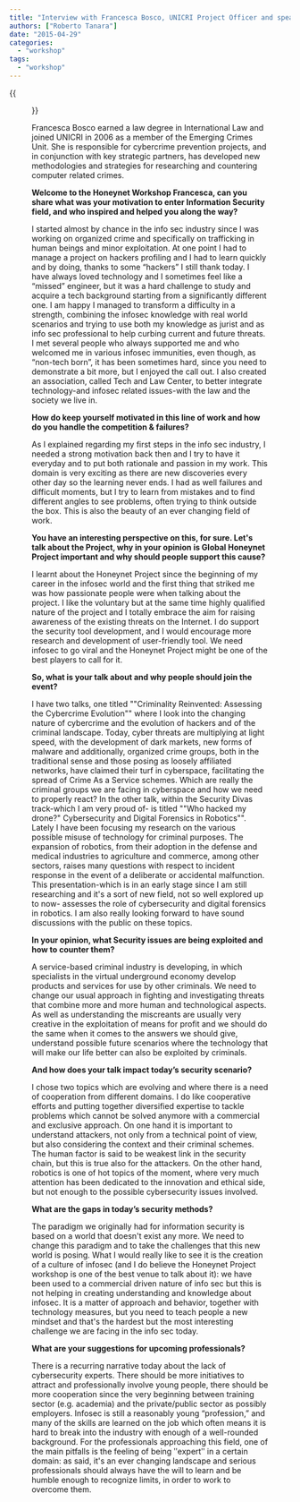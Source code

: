```yaml
---
title: "Interview with Francesca Bosco, UNICRI Project Officer and speaker at the Honeynet Workshop 2015"
authors: ["Roberto Tanara"]
date: "2015-04-29"
categories: 
  - "workshop"
tags: 
  - "workshop"
---
```

{{<figure src="images/banner.png" alt="Banner" width="50%">}}

Francesca Bosco earned a law degree in International Law and joined UNICRI in 2006 as a member of the Emerging Crimes Unit. She is responsible for cybercrime prevention projects, and in conjunction with key strategic partners, has developed new methodologies and strategies for researching and countering computer related crimes.

**Welcome to the Honeynet Workshop Francesca, can you share what was your motivation to enter Information Security field, and who inspired and helped you along the way?**

I started almost by chance in the info sec industry since I was working on organized crime and specifically on trafficking in human beings and minor exploitation. At one point I had to manage a project on hackers profiling and I had to learn quickly and by doing, thanks to some “hackers” I still thank today. I have always loved technology and I sometimes feel like a “missed” engineer, but it was a hard challenge to study and acquire a tech background starting from a significantly different one. I am happy I managed to transform a difficulty in a strength, combining the infosec knowledge with real world scenarios and trying to use both my knowledge as jurist and as info sec professional to help curbing current and future threats. I met several people who always supported me and who welcomed me in various infosec immunities, even though, as “non-tech born”, it has been sometimes hard, since you need to demonstrate a bit more, but I enjoyed the call out. I also created an association, called Tech and Law Center, to better integrate technology-and infosec related issues-with the law and the society we live in.

**How do keep yourself motivated in this line of work and how do you handle the competition & failures?**

As I explained regarding my first steps in the info sec industry, I needed a strong motivation back then and I try to have it everyday and to put both rationale and passion in my work. This domain is very exciting as there are new discoveries every other day so the learning never ends. I had as well failures and difficult moments, but I try to learn from mistakes and to find different angles to see problems, often trying to think outside the box. This is also the beauty of an ever changing field of work.

**You have an interesting perspective on this, for sure. Let's talk about the Project, why in your opinion is Global Honeynet Project important and why should people support this cause?**

I learnt about the Honeynet Project since the beginning of my career in the infosec world and the first thing that striked me was how passionate people were when talking about the project. I like the voluntary but at the same time highly qualified nature of the project and I totally embrace the aim for raising awareness of the existing threats on the Internet. I do support the security tool development, and I would encourage more research and development of user-friendly tool. We need infosec to go viral and the Honeynet Project might be one of the best players to call for it.

**So, what is your talk about and why people should join the event?**

I have two talks, one titled ""Criminality Reinvented: Assessing the Cybercrime Evolution"" where I look into the changing nature of cybercrime and the evolution of hackers and of the criminal landscape. Today, cyber threats are multiplying at light speed, with the development of dark markets, new forms of malware and additionally, organized crime groups, both in the traditional sense and those posing as loosely affiliated networks, have claimed their turf in cyberspace, facilitating the spread of Crime As a Service schemes. Which are really the criminal groups we are facing in cyberspace and how we need to properly react? In the other talk, within the Security Divas track-which I am very proud of- is titled ""Who hacked my drone?" Cybersecurity and Digital Forensics in Robotics"". Lately I have been focusing my research on the various possible misuse of technology for criminal purposes. The expansion of robotics, from their adoption in the defense and medical industries to agriculture and commerce, among other sectors, raises many questions with respect to incident response in the event of a deliberate or accidental malfunction. This presentation-which is in an early stage since I am still researching and it's a sort of new field, not so well explored up to now- assesses the role of cybersecurity and digital forensics in robotics. I am also really looking forward to have sound discussions with the public on these topics.

**In your opinion, what Security issues are being exploited and how to counter them?**

A service-based criminal industry is developing, in which specialists in the virtual underground economy develop products and services for use by other criminals. We need to change our usual approach in fighting and investigating threats that combine more and more human and technological aspects. As well as understanding the miscreants are usually very creative in the exploitation of means for profit and we should do the same when it comes to the answers we should give, understand possible future scenarios where the technology that will make our life better can also be exploited by criminals.

**And how does your talk impact today’s security scenario?**

I chose two topics which are evolving and where there is a need of cooperation from different domains. I do like cooperative efforts and putting together diversified expertise to tackle problems which cannot be solved anymore with a commercial and exclusive approach. On one hand it is important to understand attackers, not only from a technical point of view, but also considering the context and their criminal schemes. The human factor is said to be weakest link in the security chain, but this is true also for the attackers. On the other hand, robotics is one of hot topics of the moment, where very much attention has been dedicated to the innovation and ethical side, but not enough to the possible cybersecurity issues involved.

**What are the gaps in today’s security methods?**

The paradigm we originally had for information security is based on a world that doesn't exist any more. We need to change this paradigm and to take the challenges that this new world is posing. What I would really like to see it is the creation of a culture of infosec (and I do believe the Honeynet Project workshop is one of the best venue to talk about it): we have been used to a commercial driven nature of info sec but this is not helping in creating understanding and knowledge about infosec. It is a matter of approach and behavior, together with technology measures, but you need to teach people a new mindset and that's the hardest but the most interesting challenge we are facing in the info sec today.

**What are your suggestions for upcoming professionals?**

There is a recurring narrative today about the lack of cybersecurity experts. There should be more initiatives to attract and professionally involve young people, there should be more cooperation since the very beginning between training sector (e.g. academia) and the private/public sector as possibly employers. Infosec is still a reasonably young “profession,” and many of the skills are learned on the job which often means it is hard to break into the industry with enough of a well-rounded background. For the professionals approaching this field, one of the main pitfalls is the feeling of being ʺexpertʺ in a certain domain: as said, it's an ever changing landscape and serious professionals should always have the will to learn and be humble enough to recognize limits, in order to work to overcome them.
